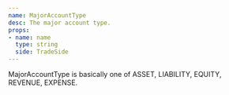 ```yaml
---
name: MajorAccountType
desc: The major account type.
props:
- name: name
  type: string
  side: TradeSide
---
```


MajorAccountType is basically one of ASSET, LIABILITY, EQUITY, REVENUE, EXPENSE.
